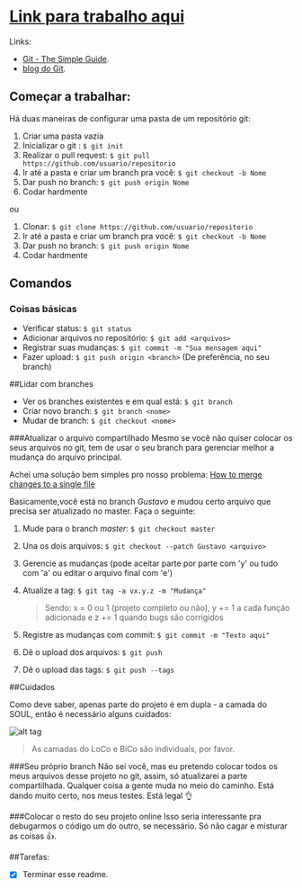 # [Link para trabalho aqui](http://www.google.com.br)

Links:
- [Git - The Simple Guide](http://rogerdudler.github.io/git-guide/).
- [blog do Git](https://git-scm.com/blog).

## Começar a trabalhar:

Há duas maneiras de configurar uma pasta de um repositório git:

1. Criar uma pasta vazia
2. Inicializar o git : `$ git init`
3. Realizar o pull request: `$ git pull https://github.com/usuario/repositorio`
4. Ir até a pasta e criar um branch pra você: `$ git checkout -b Nome`
5. Dar push no branch: `$ git push origin Nome`
6. Codar hardmente

ou

1. Clonar: `$ git clone https://github.com/usuario/repositorio`
2. Ir até a pasta e criar um branch pra você: `$ git checkout -b Nome`
3. Dar push no branch: `$ git push origin Nome`
4. Codar hardmente

## Comandos

### Coisas básicas
 - Verificar status: `$ git status`
 - Adicionar arquivos no repositório: `$ git add <arquivos>`
 - Registrar suas mudanças: `$ git commit -m "Sua mensagem aqui"`
 - Fazer upload: `$ git push origin <branch>` (De preferência, no seu branch)

##Lidar com branches
 - Ver os branches existentes e em qual está: `$ git branch`
 - Criar novo branch: `$ git branch <nome>`
 - Mudar de branch: `$ git checkout <nome>`
 
###Atualizar o arquivo compartilhado
Mesmo se você não quiser colocar os seus arquivos no git, tem de usar o seu branch para gerenciar melhor a mudança do arquivo principal.
 
Achei uma solução bem simples pro nosso problema: [How to merge changes to a single file](http://stackoverflow.com/questions/10784523/how-do-i-merge-changes-to-a-single-file-rather-than-merging-commits)
 
Basicamente,você está no branch *Gustavo* e mudou certo arquivo que precisa ser atualizado no master. Faça o seguinte:
 
 1. Mude para o branch *master*: `$ git checkout master`
 2. Una os dois arquivos: `$ git checkout --patch Gustavo <arquivo>`
 3. Gerencie as mudanças (pode aceitar parte por parte com 'y' ou tudo com 'a' ou editar o arquivo final com 'e')
 4. Atualize a tag: `$ git tag -a vx.y.z -m "Mudança"`
 
    >Sendo: x = 0 ou 1 (projeto completo ou não), y += 1 a cada função adicionada e z += 1 quando bugs são corrigidos

 5. Registre as mudanças com commit: `$ git commit -m "Texto aqui"`
 6. Dê o upload dos arquivos: `$ git push`
 7. Dê o upload das tags: `$ git push --tags`
 
##Cuidados

Como deve saber, apenas parte do projeto é em dupla - a camada do SOUL, então é necessário alguns cuidados:

![alt tag](http://www.ic.unicamp.br/~edson/disciplinas/mc404/2016-2s/abef/labs/trab02/files/pilha_de_sw.png)
>As camadas do LoCo e BiCo são individuais, por favor.

###Seu próprio branch
Não sei você, mas eu pretendo colocar todos os meus arquivos desse projeto no git, assim, só atualizarei a parte compartilhada.
Qualquer coisa a gente muda no meio do caminho.
Está dando muito certo, nos meus testes. Está legal :ok_hand:

###Colocar o resto do seu projeto online
Isso seria interessante pra debugarmos o código um do outro, se necessário. Só não cagar e misturar as coisas :thumbsup:.


##Tarefas:
- [X] Terminar esse readme.
